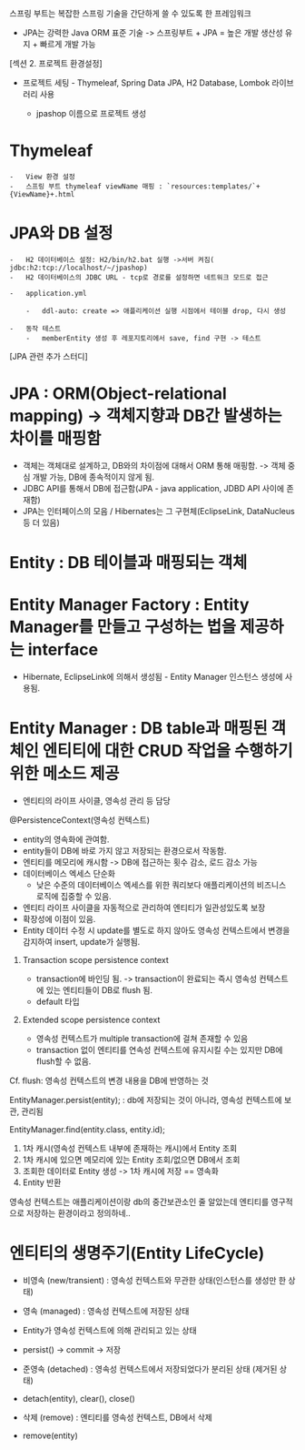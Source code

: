 스프링 부트는 복잡한 스프링 기술을 간단하게 쓸 수 있도록 한 프레임워크

-   JPA는 강력한 Java ORM 표준 기술
    -> 스프링부트 + JPA = 높은 개발 생산성 유지 + 빠르게 개발 가능

[섹션 2. 프로젝트 환경설정]

-   프로젝트 세팅 - Thymeleaf, Spring Data JPA, H2 Database, Lombok 라이브러리 사용

    -   jpashop 이름으로 프로젝트 생성

# Thymeleaf

    -   View 환경 설정
    -   스프링 부트 thymeleaf viewName 매핑 : `resources:templates/`+{ViewName}+.html

# JPA와 DB 설정

    -   H2 데이터베이스 설정: H2/bin/h2.bat 실행 ->서버 켜짐( jdbc:h2:tcp://localhost/~/jpashop)
    -   H2 데이터베이스의 JDBC URL - tcp로 경로를 설정하면 네트워크 모드로 접근

    -   application.yml

        -   ddl-auto: create => 애플리케이션 실행 시점에서 테이블 drop, 다시 생성

    -   동작 테스트
        -   memberEntity 생성 후 레포지토리에서 save, find 구현 -> 테스트

[JPA 관련 추가 스터디]

# JPA : ORM(Object-relational mapping) -> 객체지향과 DB간 발생하는 차이를 매핑함

-   객체는 객체대로 설계하고, DB와의 차이점에 대해서 ORM 통해 매핑함.
    -> 객체 중심 개발 가능, DB에 종속적이지 않게 됨.
-   JDBC API를 통해서 DB에 접근함(JPA - java application, JDBD API 사이에 존재함)
-   JPA는 인터페이스의 모음 / Hibernates는 그 구현체(EclipseLink, DataNucleus 등 더 있음)

# Entity : DB 테이블과 매핑되는 객체

# Entity Manager Factory : Entity Manager를 만들고 구성하는 법을 제공하는 interface

-   Hibernate, EclipseLink에 의해서 생성됨 - Entity Manager 인스턴스 생성에 사용됨.

# Entity Manager : DB table과 매핑된 객체인 엔티티에 대한 CRUD 작업을 수행하기 위한 메소드 제공

-   엔티티의 라이프 사이클, 영속성 관리 등 담당

@PersistenceContext(영속성 컨텍스트)

-   entity의 영속화에 관여함.
-   entity들이 DB에 바로 가지 않고 저장되는 환경으로서 작동함.
-   엔티티를 메모리에 캐시함 -> DB에 접근하는 횟수 감소, 로드 감소 가능
-   데이터베이스 엑세스 단순화
    -   낮은 수준의 데이터베이스 엑세스를 위한 쿼리보다 애플리케이션의 비즈니스 로직에 집중할 수 있음.
-   엔티티 라이프 사이클을 자동적으로 관리하여 엔티티가 일관성있도록 보장
-   확장성에 이점이 있음.
-   Entity 데이터 수정 시 update를 별도로 하지 않아도 영속성 컨텍스트에서 변경을 감지하여 insert, update가 실행됨.

1. Transaction scope persistence context

    - transaction에 바인딩 됨.
      -> transaction이 완료되는 즉시 영속성 컨텍스트에 있는 엔티티들이 DB로 flush 됨.
    - default 타입

2. Extended scope persistence context
    - 영속성 컨텍스트가 multiple transaction에 걸쳐 존재할 수 있음
    - transaction 없이 엔티티를 연속성 컨텍스트에 유지시킬 수는 있지만 DB에 flush할 수 없음.

Cf. flush: 영속성 컨텍스트의 변경 내용을 DB에 반영하는 것

EntityManager.persist(entity);
: db에 저장되는 것이 아니라, 영속성 컨텍스트에 보관, 관리됨

EntityManager.find(entity.class, entity.id);

1. 1차 캐시(영속성 컨텍스트 내부에 존재하는 캐시)에서 Entity 조회
2. 1차 캐시에 있으면 메모리에 있는 Entity 조회/없으면 DB에서 조회
3. 조회한 데이터로 Entity 생성 -> 1차 캐시에 저장 == 영속화
4. Entity 반환

영속성 컨텍스트는 애플리케이션이랑 db의 중간보관소인 줄 알았는데
엔티티를 영구적으로 저장하는 환경이라고 정의하네..

# 엔티티의 생명주기(Entity LifeCycle)

-   비영속 (new/transient)
    : 영속성 컨텍스트와 무관한 상태(인스턴스를 생성만 한 상태)

-   영속 (managed)
    : 영속성 컨텍스트에 저장된 상태
-   Entity가 영속성 컨텍스트에 의해 관리되고 있는 상태
-   persist() -> commit -> 저장

-   준영속 (detached)
    : 영속성 컨텍스트에서 저장되었다가 분리된 상태 (제거된 상태)
-   detach(entity), clear(), close()

-   삭제 (remove)
    : 엔티티를 영속성 컨텍스트, DB에서 삭제
-   remove(entity)
